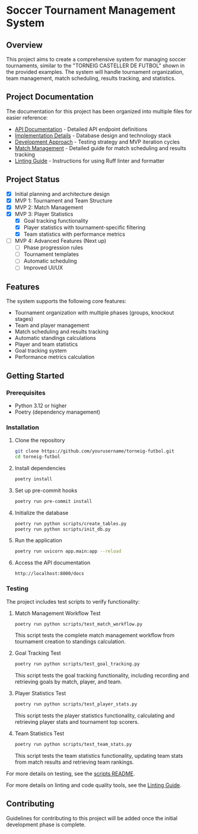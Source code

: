 # Soccer Tournament Management System

## Overview
This project aims to create a comprehensive system for managing soccer tournaments, similar to the "TORNEIG CASTELLER DE FUTBOL" shown in the provided examples. The system will handle tournament organization, team management, match scheduling, results tracking, and statistics.

## Project Documentation

The documentation for this project has been organized into multiple files for easier reference:

- [API Documentation](docs/api.md) - Detailed API endpoint definitions
- [Implementation Details](docs/implementation.md) - Database design and technology stack
- [Development Approach](docs/development_approach.md) - Testing strategy and MVP iteration cycles
- [Match Management](docs/match_management.md) - Detailed guide for match scheduling and results tracking
- [Linting Guide](LINTING.md) - Instructions for using Ruff linter and formatter

## Project Status

- [x] Initial planning and architecture design
- [x] MVP 1: Tournament and Team Structure
- [x] MVP 2: Match Management
- [x] MVP 3: Player Statistics
  - [x] Goal tracking functionality
  - [x] Player statistics with tournament-specific filtering
  - [x] Team statistics with performance metrics
- [ ] MVP 4: Advanced Features (Next up)
  - [ ] Phase progression rules
  - [ ] Tournament templates
  - [ ] Automatic scheduling
  - [ ] Improved UI/UX

## Features

The system supports the following core features:

- Tournament organization with multiple phases (groups, knockout stages)
- Team and player management
- Match scheduling and results tracking
- Automatic standings calculations
- Player and team statistics
- Goal tracking system
- Performance metrics calculation

## Getting Started

### Prerequisites
- Python 3.12 or higher
- Poetry (dependency management)

### Installation
1. Clone the repository
   ```bash
   git clone https://github.com/yourusername/torneig-futbol.git
   cd torneig-futbol
   ```

2. Install dependencies
   ```bash
   poetry install
   ```

3. Set up pre-commit hooks
   ```bash
   poetry run pre-commit install
   ```

4. Initialize the database
   ```bash
   poetry run python scripts/create_tables.py
   poetry run python scripts/init_db.py
   ```

5. Run the application
   ```bash
   poetry run uvicorn app.main:app --reload
   ```

6. Access the API documentation
   ```
   http://localhost:8000/docs
   ```

### Testing

The project includes test scripts to verify functionality:

1. Match Management Workflow Test
   ```bash
   poetry run python scripts/test_match_workflow.py
   ```
   This script tests the complete match management workflow from tournament creation to standings calculation.

2. Goal Tracking Test
   ```bash
   poetry run python scripts/test_goal_tracking.py
   ```
   This script tests the goal tracking functionality, including recording and retrieving goals by match, player, and team.

3. Player Statistics Test
   ```bash
   poetry run python scripts/test_player_stats.py
   ```
   This script tests the player statistics functionality, calculating and retrieving player stats and tournament top scorers.

4. Team Statistics Test
   ```bash
   poetry run python scripts/test_team_stats.py
   ```
   This script tests the team statistics functionality, updating team stats from match results and retrieving team rankings.

For more details on testing, see the [scripts README](scripts/README.md).

For more details on linting and code quality tools, see the [Linting Guide](LINTING.md).

## Contributing

Guidelines for contributing to this project will be added once the initial development phase is complete. 